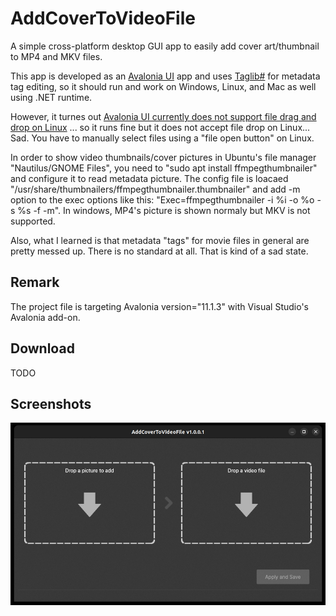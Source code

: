 # AddCoverToVideoFile
A simple cross-platform desktop GUI app to easily add cover art/thumbnail to MP4 and MKV files.  

This app is developed as an [Avalonia UI](https://avaloniaui.net/) app and uses [Taglib#](https://github.com/mono/taglib-sharp) for metadata tag editing, so it should run and work on Windows, Linux, and Mac as well using .NET runtime. 

However, it turnes out [Avalonia UI currently does not support file drag and drop on Linux](https://github.com/AvaloniaUI/Avalonia/issues/6085) ... so it runs fine but it does not accept file drop on Linux... Sad. You have to manually select files using a "file open button" on Linux.

In order to show video thumbnails/cover pictures in Ubuntu's file manager "Nautilus/GNOME Files", you need to "sudo apt install ffmpegthumbnailer" and configure it to read metadata picture. The config file is loacaed "/usr/share/thumbnailers/ffmpegthumbnailer.thumbnailer" and add -m option to the exec options like this: "Exec=ffmpegthumbnailer -i %i -o %o -s %s -f -m". In windows, MP4's picture is shown normaly but MKV is not supported. 

Also, what I learned is that metadata "tags" for movie files in general are pretty messed up. There is no standard at all. That is kind of a sad state.  

## Remark
The project file is targeting Avalonia version="11.1.3" with Visual Studio's Avalonia add-on.

## Download
TODO

## Screenshots

![AddCoverToVideoFile](https://github.com/torum/AddCoverToVideoFile/blob/main/files/screenshots/screenshots.jpg?raw=true)
